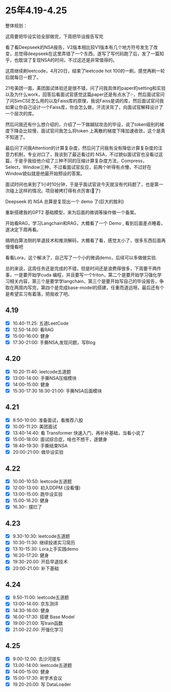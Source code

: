 # 25年4.19-4.25

整体规划：

这周要把毕设实验全部做完，下周把毕设报告写完

看了看Deepseek的NSA报告，V2版本相比较V1版本有几个地方符号发生了改变，总觉得deepseek在这里弄错了一个东西，遂写了写代码跑了后，发了一篇知乎，也耽误了复现NSA的时间，不过这还是非常值得的。

这周继续刷leetcode，4月20日，结束了leetcode hot 100的一刷，感觉再刷一轮后就每日一题了。

21号美团一面，美团面试体验还是很不错，问了问我具体的paper的setting和实验以及为什么work，回答后看面试官感觉这篇paper还是有点水了💦，然后面试官问了问SimCSE怎么用的以及Faiss库的原理，我说Faiss是调的库，然后面试官问我如果让你自己设计一个Faiss库，你会怎么做，汗流浃背了，向面试官解释设计了一个层次的库。

然后问我还有什么想介绍的，介绍了一下做越狱攻击的毕设，说了token级别的梯度下降会比较慢，面试官问我怎么将token 上离散的梯度下降加速收敛，这个是真不知道了。

最后问了问我Attention的计算复杂度，然后问了问我有没有降低计算复杂度的注意力机制，专业对口了，我谈到了最近看过的 NSA，不过貌似面试官也没看过这篇，于是乎我给他介绍了三种不同的压缩计算复杂度方法，Compress， Select，Window三种，不过看面试官反应，前两个听得有点懵，不过好在Window貌似就是他最开始预设的答案。

面试时间也来到了1小时10分钟，于是乎面试官说今天就没有代码题了，也是第一次碰上这样的情况。项目被拷打得有点厉害(🥬了)

Deepseek 的 NSA 总算是复现出一个 demo 了(巨大的胜利)

重新搭建我的GPT2 基础模型，来为后面的微调等操作做一个备案。

开始看RAG，学习Langchain和RAG，大概看了一个 Demo , 看到后面差点睡着，遂决定下周再看。

搞明白算法侧的旱退技术和推测解码，大概看了看，感觉太小了，很多东西后面再慢慢看吧

看看Lora，这个解决了，自己写了一个小的微调demo，后续可以多做做实验.

总的来说，这周任务还是完成的不错，但是时间还是浪费得很多，下周要干两件事，一是要开始学cuda 编程，并且要写一个triton，第二个是要开始学习强化学习相关内容，第三个是要学学langchain，第三个是要开始写自己的毕设报告，争取在两周内写完，第四个是完成base-model的搭建，任重而道远呀。最后还有个是希望实习有着落，把我收了吧。

## 4.19

- [x] 10.40-11.25: 五道LeetCode
- [x] 12.50-14.00: 看RAG
- [x] 15:00-16:00: 健身
- [x] 17:30-21:00: 手撕NSA,发现问题，写Blog

## 4.20

- [x] 10.20-11:40: leetcode五道题
- [x] 13:00-14:00: 手撕NSA压缩模块
- [x] 14:00-15:00: 健身
- [x] 15:30-17:30 18:30-21:00: 手撕NSA后面模块

## 4.21

- [x] 8:50-10:00: 准备面试，看推荐八股
- [x] 10.00-11:20: 美团面试
- [x] 13:40-14:40: 看 Transformer 快速入门，再补补基础，当看小说了
- [x] 15:00-18:00: 面试综合症，啥也不想干，遂健身
- [x] 18:40-19:30: 手撕结束NSA
- [x] 20:00-21:00: 做毕设实验

## 4.22

- [x] 10.00-10:50: leetcode五道题
- [x] 12:00-13:00: 初入DDPM (没看懂)
- [x] 13:00-15:00: 跑毕设实验
- [x] 15.00-16.20: 健身
- [x] 16.30-: 摆烂了

## 4.23

- [x] 9.30-10:30: leetcode五道题
- [x] 10:30-11:30: 继续投递实习简历
- [x] 13:10-15:30: Lora上手实践demo
- [x] 16:20-17:20: 健身
- [x] 19:30-20.00: 开启早退技术
- [x] 20:00-21.00: 补下基础

## 4.24

- [x] 9.50-11:00: leetcode五道题
- [x] 13:00-14:00: 京东测评
- [x] 14:30-16:00: 健身
- [x] 16.00-17:30: 搭建 Base Model
- [x] 19:00-21:00: 写train函数
- [x] 21.00-22.00: 开强化学习

## 4.25

- [x] 9:00-12.00: 去沙河提车
- [x] 13.00-14:00: leetcode五道题
- [x] 14:00-15:00: 健身
- [x] 15:00-17:30: 听学术会议
- [x] 19.20-20.00: 写 DataLoader